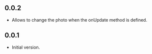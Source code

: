 ## 0.0.2

- Allows to change the photo when the onUpdate method is defined.

## 0.0.1

- Initial version.
